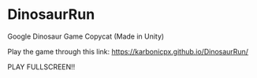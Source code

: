 # DinosaurRun
Google Dinosaur Game Copycat (Made in Unity)

Play the game through this link: https://karbonicpx.github.io/DinosaurRun/

PLAY FULLSCREEN!!
